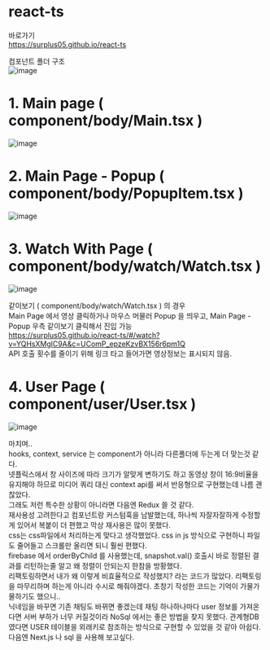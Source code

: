 # react-ts

바로가기  
https://surplus05.github.io/react-ts  
  
컴포넌트 폴더 구조  
![image](https://user-images.githubusercontent.com/104773096/216750682-a7311e13-2035-4359-92bd-b68245963409.png)


# 1. Main page ( component/body/Main.tsx )
![image](https://user-images.githubusercontent.com/104773096/216751155-dc61c729-fb69-4f36-a91d-77605768a233.png)
  
  
# 2. Main Page - Popup ( component/body/PopupItem.tsx )  
![image](https://user-images.githubusercontent.com/104773096/216751131-87ec598a-e25a-45ef-8623-df2d063c4544.png)

  
 
# 3. Watch With Page ( component/body/watch/Watch.tsx )
![image](https://user-images.githubusercontent.com/104773096/216751091-ff6b8c99-883a-4ad0-b4bc-2e1b02b6f523.png)

같이보기 ( component/body/watch/Watch.tsx ) 의 경우  
Main Page 에서 영상 클릭하거나 마우스 머물러 Popup 을 띄우고, Main Page - Popup 우측 같이보기 클릭해서 진입 가능  
https://surplus05.github.io/react-ts/#/watch?v=YQHsXMglC9A&c=UComP_epzeKzvBX156r6pm1Q  
API 호출 횟수를 줄이기 위해 링크 타고 들어가면 영상정보는 표시되지 않음.  
    
# 4. User Page ( component/user/User.tsx )
![image](https://user-images.githubusercontent.com/104773096/216751076-d8a996b3-75e5-400c-8280-c468f232b210.png)
  
  
마치며..  
hooks, context, service 는 component가 아니라 다른폴더에 두는게 더 맞는것 같다.  
넷플릭스에서 창 사이즈에 따라 크기가 알맞게 변하기도 하고 동영상 창이 16:9비율을 유지해야 하므로 미디어 쿼리 대신 context api를 써서 반응형으로 구현했는데 나름 괜찮았다.  
그래도 저런 특수한 상황이 아니라면 다음엔 Redux 쓸 것 같다.    
재사용성 고려한다고 컴포넌트랑 커스텀훅을 남발했는데, 하나씩 자잘자잘하게 수정할게 있어서 복붙이 더 편했고 막상 재사용은 많이 못했다.  
css는 css파일에서 처리하는게 맞다고 생각했었다. css in js 방식으로 구현하니 파일도 줄어들고 스크롤만 올리면 되니 훨씬 편했다.  
firebase 에서 orderByChild 를 사용했는데, snapshot.val() 호출시 바로 정렬된 결과를 리턴하는줄 알고 왜 정렬이 안되는지 한참을 방황했다.  
리팩토링하면서 내가 왜 이렇게 비효율적으로 작성했지? 라는 코드가 많았다. 리팩토링을 마무리하며 하는게 아니라 수시로 해줘야겠다. 초창기 작성한 코드는 기억이 가물가물하기도 했으니..  
닉네임을 바꾸면 기존 채팅도 바뀌면 좋겠는데 채팅 하나하나마다 user 정보를 가져온다면 서버 부하가 너무 커질것이라 NoSql 에서는 좋은 방법을 찾지 못했다.  관계형DB였다면 USER 테이블을 외래키로 참조하는 방식으로 구현할 수 있었을 것 같아 아쉽다.  
다음엔 Next.js 나 sql 을 사용해 보고싶다.  
